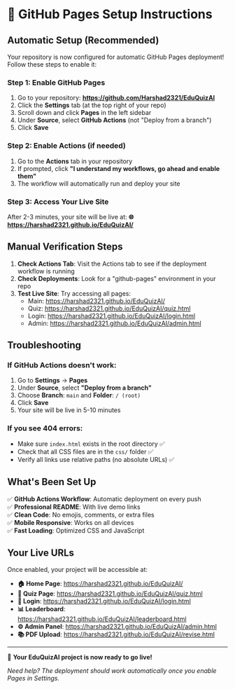 # 🚀 GitHub Pages Setup Instructions

## Automatic Setup (Recommended)

Your repository is now configured for automatic GitHub Pages deployment! Follow these steps to enable it:

### Step 1: Enable GitHub Pages
1. Go to your repository: **https://github.com/Harshad2321/EduQuizAI**
2. Click the **Settings** tab (at the top right of your repo)
3. Scroll down and click **Pages** in the left sidebar
4. Under **Source**, select **GitHub Actions** (not "Deploy from a branch")
5. Click **Save**

### Step 2: Enable Actions (if needed)
1. Go to the **Actions** tab in your repository
2. If prompted, click **"I understand my workflows, go ahead and enable them"**
3. The workflow will automatically run and deploy your site

### Step 3: Access Your Live Site
After 2-3 minutes, your site will be live at:
**🌐 https://harshad2321.github.io/EduQuizAI/**

## Manual Verification Steps

1. **Check Actions Tab**: Visit the Actions tab to see if the deployment workflow is running
2. **Check Deployments**: Look for a "github-pages" environment in your repo
3. **Test Live Site**: Try accessing all pages:
   - Main: https://harshad2321.github.io/EduQuizAI/
   - Quiz: https://harshad2321.github.io/EduQuizAI/quiz.html
   - Login: https://harshad2321.github.io/EduQuizAI/login.html
   - Admin: https://harshad2321.github.io/EduQuizAI/admin.html

## Troubleshooting

### If GitHub Actions doesn't work:
1. Go to **Settings** → **Pages**
2. Under **Source**, select **"Deploy from a branch"**
3. Choose **Branch**: `main` and **Folder**: `/ (root)`
4. Click **Save**
5. Your site will be live in 5-10 minutes

### If you see 404 errors:
- Make sure `index.html` exists in the root directory ✅
- Check that all CSS files are in the `css/` folder ✅
- Verify all links use relative paths (no absolute URLs) ✅

## What's Been Set Up

✅ **GitHub Actions Workflow**: Automatic deployment on every push  
✅ **Professional README**: With live demo links  
✅ **Clean Code**: No emojis, comments, or extra files  
✅ **Mobile Responsive**: Works on all devices  
✅ **Fast Loading**: Optimized CSS and JavaScript  

## Your Live URLs

Once enabled, your project will be accessible at:

- **🏠 Home Page**: https://harshad2321.github.io/EduQuizAI/
- **🧠 Quiz Page**: https://harshad2321.github.io/EduQuizAI/quiz.html  
- **🔐 Login**: https://harshad2321.github.io/EduQuizAI/login.html
- **📊 Leaderboard**: https://harshad2321.github.io/EduQuizAI/leaderboard.html
- **⚙️ Admin Panel**: https://harshad2321.github.io/EduQuizAI/admin.html
- **📚 PDF Upload**: https://harshad2321.github.io/EduQuizAI/revise.html

---

🎉 **Your EduQuizAI project is now ready to go live!**

*Need help? The deployment should work automatically once you enable Pages in Settings.*